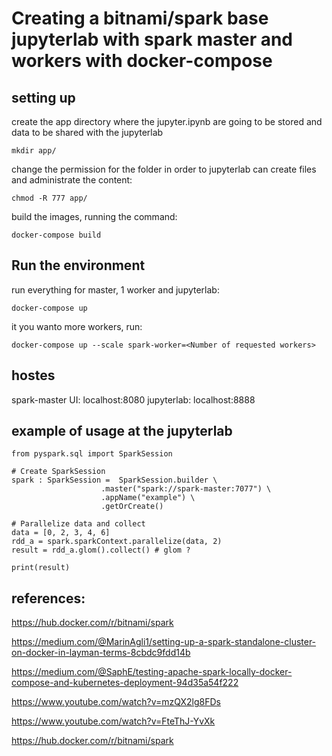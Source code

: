 # Creating a bitnami/spark base jupyterlab with spark master and workers with docker-compose

## setting up

create the app directory where the jupyter.ipynb are going to be stored and data to be shared with the jupyterlab

```
mkdir app/
```

change the permission for the folder in order to jupyterlab can create files and administrate the content:

```
chmod -R 777 app/
```

build the images, running the command:

```
docker-compose build
```

## Run the environment

run everything for master, 1 worker and jupyterlab:

```
docker-compose up
```

it you wanto more workers, run:

```
docker-compose up --scale spark-worker=<Number of requested workers>
```

## hostes

spark-master UI: localhost:8080
jupyterlab: localhost:8888

## example of usage at the jupyterlab

```
from pyspark.sql import SparkSession

# Create SparkSession
spark : SparkSession =  SparkSession.builder \
                    .master("spark://spark-master:7077") \
                    .appName("example") \
                    .getOrCreate()

# Parallelize data and collect
data = [0, 2, 3, 4, 6]
rdd_a = spark.sparkContext.parallelize(data, 2)
result = rdd_a.glom().collect() # glom ?

print(result)
```

## references:

https://hub.docker.com/r/bitnami/spark

https://medium.com/@MarinAgli1/setting-up-a-spark-standalone-cluster-on-docker-in-layman-terms-8cbdc9fdd14b

https://medium.com/@SaphE/testing-apache-spark-locally-docker-compose-and-kubernetes-deployment-94d35a54f222

https://www.youtube.com/watch?v=mzQX2lg8FDs

https://www.youtube.com/watch?v=FteThJ-YvXk

https://hub.docker.com/r/bitnami/spark
